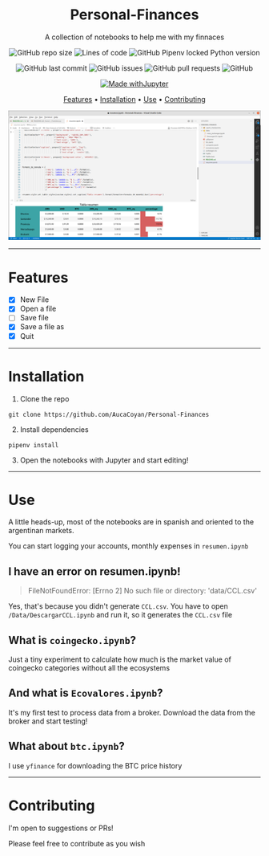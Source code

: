<div align="center">

# Personal-Finances

A collection of notebooks to help me with my finnaces

![GitHub repo size](https://img.shields.io/github/repo-size/AucaCoyan/Personal-Finances)
![Lines of code](https://img.shields.io/tokei/lines/github/AucaCoyan/Personal-Finances)
![GitHub Pipenv locked Python version](https://img.shields.io/github/pipenv/locked/python-version/AucaCoyan/Personal-Finances)

![GitHub last commit](https://img.shields.io/github/last-commit/AucaCoyan/Personal-Finances)
![GitHub issues](https://img.shields.io/github/issues/AucaCoyan/Personal-Finances)
![GitHub pull requests](https://img.shields.io/github/issues-pr/AucaCoyan/Personal-Finances)
![GitHub](https://img.shields.io/github/license/AucaCoyan/Personal-Finances)

[![Made withJupyter](https://img.shields.io/badge/Made%20with-Jupyter-orange?style=for-the-badge&logo=Jupyter)](https://jupyter.org/try)

[Features](#features) •
[Installation](#installation) •
[Use](#use) •
[Contributing](#contributing)

![Alt text](https://raw.githubusercontent.com/AucaCoyan/Personal-Finances/main/img/Screenshot%20from%202022-03-28%2008-50-35.png)

</div>

---

# Features

- [x] New File
- [x] Open a file
- [ ] Save file
- [x] Save a file as
- [x] Quit

---

# Installation

1. Clone the repo

```
git clone https://github.com/AucaCoyan/Personal-Finances
```

2. Install dependencies

```
pipenv install
```

3. Open the notebooks with Jupyter and start editing!

---

# Use

A little heads-up, most of the notebooks are in spanish and oriented to the argentinan markets.

You can start logging your accounts, monthly expenses in `resumen.ipynb`

## I have an error on resumen.ipynb!

> FileNotFoundError: [Errno 2] No such file or directory: 'data/CCL.csv'

Yes, that's because you didn't generate `CCL.csv`. You have to open `/Data/DescargarCCL.ipynb` and run it, so it generates the `CCL.csv` file

## What is `coingecko.ipynb`?

Just a tiny experiment to calculate how much is the market value of coingecko categories without all the ecosystems

## And what is `Ecovalores.ipynb`?

It's my first test to process data from a broker. Download the data from the broker and start testing!

## What about `btc.ipynb`?

I use `yfinance` for downloading the BTC price history

---

# Contributing

I'm open to suggestions or PRs!

Please feel free to contribute as you wish

<!--- template

# Section 1

Text lore ipsum It is a long established fact that a reader will be distracted by the readable content of a page when looking at its layout. The point of using Lorem Ipsum is that it has a more-or-less normal distribution of letters, as opposed to using 'Content here, content here', making it look like readable English. Many desktop publishing packages and web page editors now use Lorem Ipsum as their default model text, and a search for 'lorem ipsum' will uncover many web sites still in their infancy. Various versions have evolved over the years, sometimes by accident, sometimes on purpose (injected humour and the like).

It is a long established fact that a reader will be distracted by the readable content of a page when looking at its layout. The point of using Lorem Ipsum is that it has a more-or-less normal distribution of letters, as opposed to using 'Content here, content here', making it look like readable English. Many desktop publishing packages and web page editors now use Lorem Ipsum as their default model text, and a search for 'lorem ipsum' will uncover many web sites still in their infancy. Various versions have evolved over the years, sometimes by accident, sometimes on purpose (injected humour and the like).

It is a long established fact that a reader will be distracted by the readable content of a page when looking at its layout. The point of using Lorem Ipsum is that it has a more-or-less normal distribution of letters, as opposed to using 'Content here, content here', making it look like readable English. Many desktop publishing packages and web page editors now use Lorem Ipsum as their default model text, and a search for 'lorem ipsum' will uncover many web sites still in their infancy. Various versions have evolved over the years, sometimes by accident, sometimes on purpose (injected humour and the like).

---

# Installation

It is a long established fact that a reader will be distracted by the readable content of a page when looking at its layout. The point of using Lorem Ipsum is that it has a more-or-less normal distribution of letters, as opposed to using 'Content here, content here', making it look like readable English. Many desktop publishing packages and web page editors now use Lorem Ipsum as their default model text, and a search for 'lorem ipsum' will uncover many web sites still in their infancy. Various versions have evolved over the years, sometimes by accident, sometimes on purpose (injected humour and the like).

It is a long established fact that a reader will be distracted by the readable content of a page when looking at its layout. The point of using Lorem Ipsum is that it has a more-or-less normal distribution of letters, as opposed to using 'Content here, content here', making it look like readable English. Many desktop publishing packages and web page editors now use Lorem Ipsum as their default model text, and a search for 'lorem ipsum' will uncover many web sites still in their infancy. Various versions have evolved over the years, sometimes by accident, sometimes on purpose (injected humour and the like).

---

# Configuration

It is a long established fact that a reader will be distracted by the readable content of a page when looking at its layout. The point of using Lorem Ipsum is that it has a more-or-less normal distribution of letters, as opposed to using 'Content here, content here', making it look like readable English. Many desktop publishing packages and web page editors now use Lorem Ipsum as their default model text, and a search for 'lorem ipsum' will uncover many web sites still in their infancy. Various versions have evolved over the years, sometimes by accident, sometimes on purpose (injected humour and the like).

It is a long established fact that a reader will be distracted by the readable content of a page when looking at its layout. The point of using Lorem Ipsum is that it has a more-or-less normal distribution of letters, as opposed to using 'Content here, content here', making it look like readable English. Many desktop publishing packages and web page editors now use Lorem Ipsum as their default model text, and a search for 'lorem ipsum' will uncover many web sites still in their infancy. Various versions have evolved over the years, sometimes by accident, sometimes on purpose (injected humour and the like).

---

# Contributing

I'm open to suggestions or PRs!
Please feel free to contribute as you wish

<details>
<summary>Linux (tree 1)</summary>

To install zoxide, run this command in your terminal:

```sh
curl -sS https://webinstall.dev/zoxide | bash
```

Alternatively, you can use a package manager:

| Distribution  | Repository            | Instructions             |
| ------------- | --------------------- | ------------------------ |
| Ubuntu 21.04+ | [Ubuntu Packages]     | `apt install zoxide`     |
| Void Linux    | [Void Linux Packages] | `xbps-install -S zoxide` |

</details>

<details>
<summary>macOS (tree 2)</summary>

To install zoxide, use a package manager:

| Repository | Instructions          |
| ---------- | --------------------- |
| [Homebrew] | `brew install zoxide` |
| [MacPorts] | `port install zoxide` |

</details>

<details>
<summary>Windows (tree 3)</summary>

To install zoxide, run this command in your command prompt:

```sh
curl.exe -A "MS" https://webinstall.dev/zoxide | powershell
```

Alternatively, you can use a package manager:

| Repository      | Instructions                    |
| --------------- | ------------------------------- |
| **[crates.io]** | `cargo install zoxide --locked` |
| [Chocolatey]    | `choco install zoxide`          |

</details>

--->
